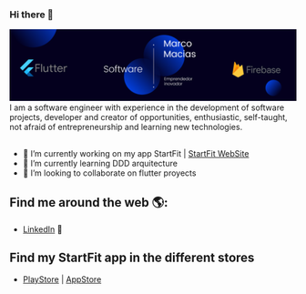 ### Hi there 👋

<img src="https://github.com/marcmacias96/marcmacias96/blob/main/Blue%20and%20White%20Architect%20LinkedIn%20Banner.png" alt="banner- software engineer">
I am a software engineer with experience in the development of software projects, developer and creator of opportunities, enthusiastic, self-taught, not afraid of entrepreneurship and learning new technologies.

##

- 🔭 I’m currently working on my app StartFit |  <a href="https://www.startfit.tech/">StartFit  WebSite</a>
- 🌱 I’m currently learning DDD arquitecture
- 👯 I’m looking to collaborate on flutter proyects

## Find me around the web 🌎:
- <a href="https://www.linkedin.com/in/marco-macias-a1ab58174/">LinkedIn</a> 💼

## Find my StartFit app in the different stores
- <a href="https://play.google.com/store/apps/details?id=com.stardev.startfit">PlayStore</a> | <a href="https://apps.apple.com/us/app/startfit/id1538188375">AppStore</a> 
